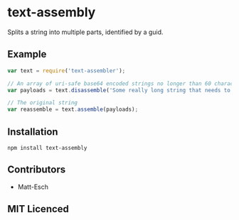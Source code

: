 # text-assembly

Splits a string into multiple parts, identified by a guid.

## Example

```js
var text = require('text-assembler');

// An array of uri-safe base64 encoded strings no longer than 60 characters long
var payloads = text.disassemble('Some really long string that needs to be split into bits.', 60);

// The original string
var reassemble = text.assemble(payloads);
```

## Installation

`npm install text-assembly`

## Contributors

 - Matt-Esch

## MIT Licenced
